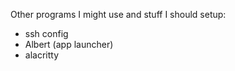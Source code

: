Other programs I might use and stuff I should setup:

- ssh config
- Albert (app launcher)
- alacritty
